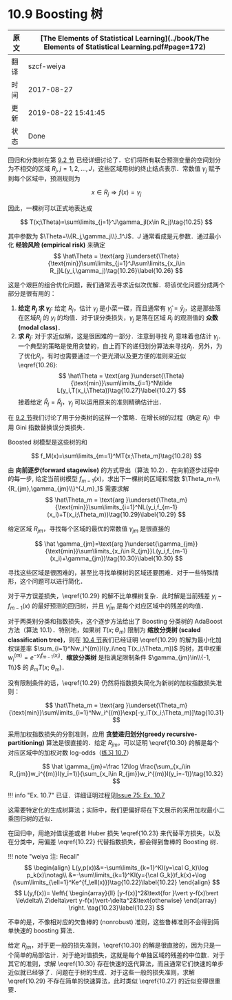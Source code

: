 # 10.9 Boosting 树

| 原文   | [The Elements of Statistical Learning](../book/The Elements of Statistical Learning.pdf#page=172) |
| ---- | ---------------------------------------- |
| 翻译   | szcf-weiya                               |
| 时间   | 2017-08-27                               |
| 更新   | 2019-08-22 15:41:45                               |
| 状态 | Done|

回归和分类树在第 [9.2 节](../09-Additive-Models-Trees-and-Related-Methods/9.2-Tree-Based-Methods/index.html) 已经详细讨论了．它们将所有联合预测变量的空间划分为不相交的区域 $R_j,j=1,2,\ldots,J$，这些区域用树的终止结点表示．常数值 $\gamma_j$ 赋予到每个区域中，预测规则为

$$
x\in R_j\Rightarrow f(x) = \gamma_j
$$

因此，一棵树可以正式地表达成

$$
T(x;\Theta)=\sum\limits_{j=1}^J\gamma_jI(x\in R_j)\tag{10.25}
$$

其中参数为 $\Theta=\\{R_j,\gamma_j\\}_1^J$．$J$ 通常看成是元参数．通过最小化 **经验风险 (empirical risk)** 来确定
$$
\hat\Theta = \text{arg }\underset{\Theta}{\text{min}}\sum\limits_{j=1}^J\sum\limits_{x_i\in R_j}L(y_i,\gamma_j)\tag{10.26}\label{10.26}
$$

这是个艰巨的组合优化问题，我们通常去寻求近似次优解．将该优化问题分成两个部分是很有用的：

1. **给定 $R_j$ 求 $\gamma_j$:** 给定 $R_j$，估计 $\gamma_j$ 是小菜一碟，而且通常有 $\hat\gamma_j=\bar y_j$，这是那些落在区域$R_j$ 的 $y_i$ 的均值．对于误分类损失，$\gamma_j$ 是落在区域 $R_j$ 的观测值的 **众数 (modal class)**．
2. **求 $R_j$:** 对于求近似解，这是很困难的一部分．注意到寻找 $R_j$ 意味着也估计 $\gamma_j$．一个典型的策略是使用贪婪的，自上而下的递归划分算法来寻找$R_j$．另外，为了优化$R_j$，有时也需要通过一个更光滑以及更方便的准则来近似 \eqref{10.26}:
$$
\hat\Theta = \text{arg }\underset{\Theta}{\text{min}}\sum\limits_{i=1}^N\tilde L(y_i,T(x_i,\Theta))\tag{10.27}\label{10.27}
$$
接着给定 $\hat R_j=\tilde R_j$，$\gamma_j$ 可以运用原来的准则精确估计出．

在 [9.2 节](/09-Additive-Models-Trees-and-Related-Methods/9.2-Tree-Based-Methods/index.html)我们讨论了用于分类树的这样一个策略．在增长树的过程（确定 $R_j$）中用 Gini 指数替换误分类损失．

Boosted 树模型是这些树的和

$$
f_M(x)=\sum\limits_{m=1}^MT(x;\Theta_m)\tag{10.28}
$$

由 **向前逐步(forward stagewise)** 的方式导出（算法 10.2）．在向前逐步过程中的每一步, 给定当前树模型 $f_{m-1}(x)$，求出下一棵树的区域和常数 $\Theta_m=\\{R_{jm},\gamma_{jm}\\}^{J_m}_1$ 需要求解
$$
\hat\Theta_m = \text{arg }\underset{\Theta_m}{\text{min}}\sum\limits_{i=1}^NL(y_i,f_{m-1}(x_i)+T(x_i;\Theta_m))\tag{10.29}\label{10.29}
$$

给定区域 $R_{jm}$，寻找每个区域的最优的常数值 $\gamma_{jm}$ 是很直接的

$$
\hat \gamma_{jm}=\text{arg }\underset{\gamma_{jm}}{\text{min}}\sum\limits_{x_i\in R_{jm}}L(y_i,f_{m-1}(x_i)+\gamma_{jm})\tag{10.30}\label{10.30}
$$

寻找这些区域是很困难的，甚至比寻找单棵树的区域还要困难．对于一些特殊情形，这个问题可以进行简化．

对于平方误差损失，\eqref{10.29} 的解不比单棵树复杂．此时解是当前残差 $y_i-f_{m-1}(x)$ 的最好预测的回归树，并且 $\hat\gamma_{jm}$ 是每个对应区域中的残差的均值．

对于两类别分类和指数损失，这个逐步方法给出了 Boosting 分类树的 AdaBoost 方法（算法 10.1）．特别地，如果树 $T(x;\Theta_m)$ 限制为 **缩放分类树 (scaled classification tree)**，则在 [10.4 节](10.4-Exponential-Loss-and-AdaBoost/index.html)我们已经证明 \eqref{10.29} 的解为最小化加权误差率 $\sum_{i=1}^Nw_i^{(m)}I(y_i\neq T(x_i;\Theta_m))$ 的树，其中权重 $w_i^{(m)}=e^{-y_if_{m-1}(x_i)}$．**缩放分类树** 是指满足限制条件 $\gamma_{jm}\in\\{-1, 1\\}$ 的 $\beta_mT(x;\Theta_m)$．

没有限制条件的话，\eqref{10.29} 仍然将指数损失简化为新树的加权指数损失准则：

$$
\hat\Theta_m = \text{arg }\underset{\Theta_m}{\text{min}}\sum\limits_{i=1}^Nw_i^{(m)}\exp[-y_iT(x_i;\Theta_m)]\tag{10.31}
$$

采用加权指数损失的分割准则，应用 **贪婪递归划分(greedy recursive-partitioning)** 算法是很直接的．给定 $R_{jm}$，可以证明 \eqref{10.30} 的解是每个对应区域中的加权对数 log-odds（[练习 10.7](https://github.com/szcf-weiya/ESL-CN/issues/75)）

$$
\hat \gamma_{jm}=\frac 12\log \frac{\sum_{x_i\in R_{jm}}w_i^{(m)}I(y_i=1)}{\sum_{x_i\in R_{jm}}w_i^{(m)}I(y_i=-1)}\tag{10.32}
$$

!!! info "Ex. 10.7"
    已证．详细证明过程见[Issue 75: Ex. 10.7](https://github.com/szcf-weiya/ESL-CN/issues/75)

这需要特定化的生成树算法；实际中，我们更偏好将在下文展示的采用加权最小二乘回归树的近似．

在回归中，用绝对值误差或者 Huber 损失 \eqref{10.23} 来代替平方损失，以及在分类中，用偏差 \eqref{10.22} 代替指数损失，都会得到鲁棒的 Boosting 树．

!!! note "weiya 注: Recall"
    $$
    \begin{align}
    L(y,p(x))&=-\sum\limits_{k=1}^KI(y=\cal G_k)\log p_k(x)\notag\\
    &=-\sum\limits_{k=1}^KI(y={\cal G_k})f_k(x)+\log (\sum\limits_{\ell=1}^Ke^{f_\ell(x)})\tag{10.22}\label{10.22}
    \end{align}
    $$
    $$
    L(y,f(x))=
    \left\{
    \begin{array}{ll}
    [y-f(x)]^2&\text{for }\vert y-f(x)\vert \le\delta\\
    2\delta\vert y-f(x)\vert-\delta^2&\text{otherwise}
    \end{array}
    \right.
    \tag{10.23}\label{10.23}
    $$

不幸的是，不像相对应的欠鲁棒的 (nonrobust) 准则，这些鲁棒准则不会得到简单快速的 boosting 算法．

给定 $R_{jm}$，对于更一般的损失准则，\eqref{10.30} 的解是很直接的，因为只是一个简单的局部估计．对于绝对值损失，这就是每个单独区域的残差的中位数．对于其它的准则，求解 \eqref{10.30} 存在快速的迭代算法，而且通常它们快速的单步近似就已经够了．问题在于树的生成．对于这些一般的损失准则，求解 \eqref{10.29} 不存在简单的快速算法，此时类似 \eqref{10.27} 的近似变得很重要．